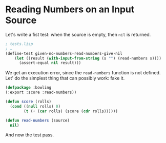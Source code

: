 # Reading Numbers on an Input Source

Let's write a fist test: when the source is empty, then `nil` is returned.
```lisp
; tests.lisp
; …
(define-test given-no-numbers-read-numbers-give-nil
    (let ((result (with-input-from-string (s "") (read-numbers s))))
      (assert-equal nil result)))
```
We get an execution error, since the `read-numbers` function is not defined.
Let' do the simplest thing that can possibly work: fake it.

```lisp
(defpackage :bowling
(:export :score :read-numbers))

(defun score (rolls)
  (cond ((null rolls) 0)
        (t (+ (car rolls) (score (cdr rolls))))))

(defun read-numbers (source)
  nil)
```
And now the test pass.


